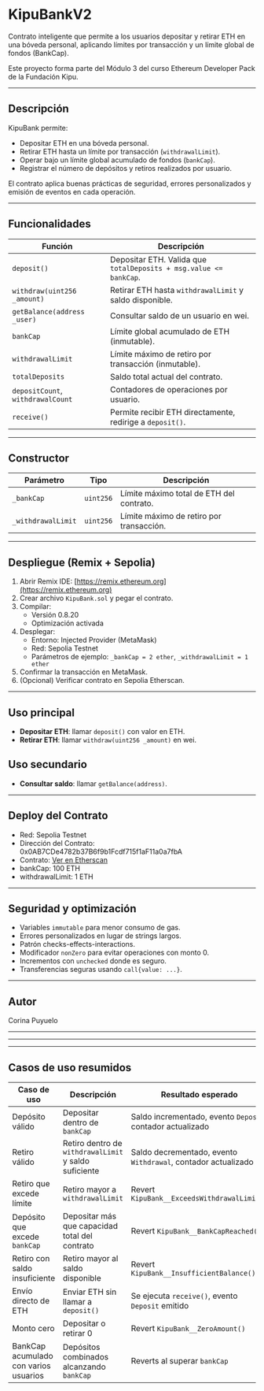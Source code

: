 # KipuBankV2

Contrato inteligente que permite a los usuarios depositar y retirar ETH en una bóveda personal, aplicando límites por transacción y un límite global de fondos (BankCap).

Este proyecto forma parte del Módulo 3 del curso Ethereum Developer Pack de la Fundación Kipu.

---

## Descripción

KipuBank permite:

- Depositar ETH en una bóveda personal.  
- Retirar ETH hasta un límite por transacción (`withdrawalLimit`).  
- Operar bajo un límite global acumulado de fondos (`bankCap`).  
- Registrar el número de depósitos y retiros realizados por usuario.  

El contrato aplica buenas prácticas de seguridad, errores personalizados y emisión de eventos en cada operación.

---

## Funcionalidades

| Función | Descripción |
|---------|-------------|
| `deposit()` | Depositar ETH. Valida que `totalDeposits + msg.value <= bankCap`. |
| `withdraw(uint256 _amount)` | Retirar ETH hasta `withdrawalLimit` y saldo disponible. |
| `getBalance(address _user)` | Consultar saldo de un usuario en wei. |
| `bankCap` | Límite global acumulado de ETH (inmutable). |
| `withdrawalLimit` | Límite máximo de retiro por transacción (inmutable). |
| `totalDeposits` | Saldo total actual del contrato. |
| `depositCount`, `withdrawalCount` | Contadores de operaciones por usuario. |
| `receive()` | Permite recibir ETH directamente, redirige a `deposit()`. |

---

## Constructor

| Parámetro | Tipo | Descripción |
|-----------|------|-------------|
| `_bankCap` | `uint256` | Límite máximo total de ETH del contrato. |
| `_withdrawalLimit` | `uint256` | Límite máximo de retiro por transacción. |

---

## Despliegue (Remix + Sepolia)

1. Abrir Remix IDE: [https://remix.ethereum.org](https://remix.ethereum.org)  
2. Crear archivo `KipuBank.sol` y pegar el contrato.  
3. Compilar:  
   - Versión 0.8.20  
   - Optimización activada  
4. Desplegar:  
   - Entorno: Injected Provider (MetaMask)  
   - Red: Sepolia Testnet  
   - Parámetros de ejemplo: `_bankCap = 2 ether`, `_withdrawalLimit = 1 ether`  
5. Confirmar la transacción en MetaMask.  
6. (Opcional) Verificar contrato en Sepolia Etherscan.

---

## Uso principal

- **Depositar ETH**: llamar `deposit()` con valor en ETH.  
- **Retirar ETH**: llamar `withdraw(uint256 _amount)` en wei.

## Uso secundario
- **Consultar saldo**: llamar `getBalance(address)`.

---

## Deploy del Contrato

- Red: Sepolia Testnet
- Dirección del Contrato: 0x0AB7CDe4782b37B6f9b1Fcdf715f1aF11a0a7fbA
- Contrato: [Ver en Etherscan](https://sepolia.etherscan.io/address/0x0AB7CDe4782b37B6f9b1Fcdf715f1aF11a0a7fbA#code)  
- bankCap: 100 ETH
- withdrawalLimit: 1 ETH

---

## Seguridad y optimización

- Variables `immutable` para menor consumo de gas.  
- Errores personalizados en lugar de strings largos.  
- Patrón checks-effects-interactions.  
- Modificador `nonZero` para evitar operaciones con monto 0.  
- Incrementos con `unchecked` donde es seguro.  
- Transferencias seguras usando `call{value: ...}`.  

---

## Autor
Corina Puyuelo

---
---
---

## Casos de uso resumidos

| Caso de uso | Descripción | Resultado esperado |
|------------|-------------|------------------|
| Depósito válido | Depositar dentro de `bankCap` | Saldo incrementado, evento `Deposit`, contador actualizado |
| Retiro válido | Retiro dentro de `withdrawalLimit` y saldo suficiente | Saldo decrementado, evento `Withdrawal`, contador actualizado |
| Retiro que excede límite | Retiro mayor a `withdrawalLimit` | Revert `KipuBank__ExceedsWithdrawalLimit()` |
| Depósito que excede `bankCap` | Depositar más que capacidad total del contrato | Revert `KipuBank__BankCapReached()` |
| Retiro con saldo insuficiente | Retiro mayor al saldo disponible | Revert `KipuBank__InsufficientBalance()` |
| Envío directo de ETH | Enviar ETH sin llamar a `deposit()` | Se ejecuta `receive()`, evento `Deposit` emitido |
| Monto cero | Depositar o retirar 0 | Revert `KipuBank__ZeroAmount()` |
| BankCap acumulado con varios usuarios | Depósitos combinados alcanzando `bankCap` | Reverts al superar `bankCap` |

